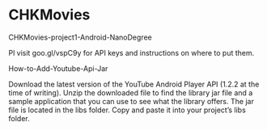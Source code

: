 # CHKMovies
CHKMovies-project1-Android-NanoDegree


Pl visit goo.gl/vspC9y  for API keys and instructions on where to put them.



How-to-Add-Youtube-Api-Jar

Download the latest version of the YouTube Android Player API (1.2.2 at the time of writing). Unzip the downloaded file to find the library jar file and a sample application that you can use to see what the library offers. The jar file is located in the libs folder. Copy and paste it into your project’s libs folder.